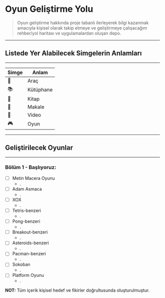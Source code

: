 # Oyun Geliştirme Yolu
> Oyun geliştirme hakkında proje tabanlı ilerleyerek bilgi kazanmak amacıyla kişisel olarak takip etmeye ve geliştirmeye çalışacağım rehber/yol haritası ve uygulamalardan oluşan depo.
  
---
## Listede Yer Alabilecek Simgelerin Anlamları
---
| Simge          | Anlam      |
|----------------|------------|
| :hammer:       | Araç       |
| :books:        | Kütüphane  |
| :book:         | Kitap      |
| :memo:         | Makale     |
| :movie_camera: | Video      |
| :video_game:   | Oyun       |
  

---
## Geliştirilecek Oyunlar
---
### Bölüm 1 - Başlıyoruz:
  
- [ ] Metin Macera Oyunu
    - .
- [ ] Adam Asmaca
    - .
- [ ] XOX
    - .
- [ ] Tetris-benzeri
    - .
- [ ] Pong-benzeri
    - .
- [ ] Breakout-benzeri
    - .
- [ ] Asteroids-benzeri
    - .
- [ ] Pacman-benzeri
    - .
- [ ] Sokoban
    - .
- [ ] Platform Oyunu
    - .



**NOT:** Tüm içerik kişisel hedef ve fikirler doğrultusunda oluşturulmuştur.
